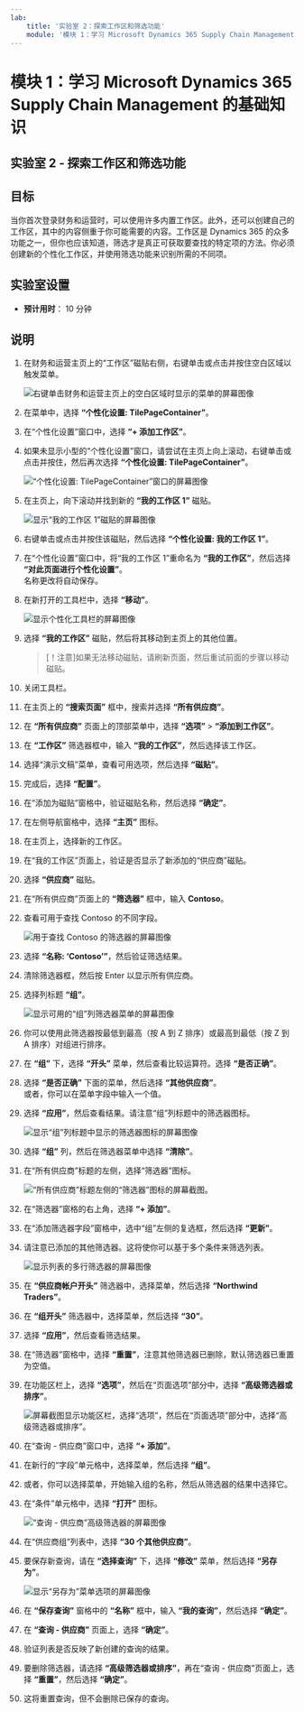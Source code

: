 ```yaml
---
lab:
    title: '实验室 2：探索工作区和筛选功能'
    module: '模块 1：学习 Microsoft Dynamics 365 Supply Chain Management 的基础知识'
---
```


# 模块 1：学习 Microsoft Dynamics 365 Supply Chain Management 的基础知识

## 实验室 2 - 探索工作区和筛选功能

## 目标

当你首次登录财务和运营时，可以使用许多内置工作区。此外，还可以创建自己的工作区，其中的内容侧重于你可能需要的内容。工作区是 Dynamics 365 的众多功能之一，但你也应该知道，筛选才是真正可获取要查找的特定项的方法。你必须创建新的个性化工作区，并使用筛选功能来识别所需的不同项。

## 实验室设置

   - **预计用时**： 10 分钟

## 说明

1. 在财务和运营主页上的“工作区”磁贴右侧，右键单击或点击并按住空白区域以触发菜单。

    ![右键单击财务和运营主页上的空白区域时显示的菜单的屏幕图像](./media/m1-common-home-page-right-click-personalize.png)

1. 在菜单中，选择 **“个性化设置: TilePageContainer”**。

1. 在“个性化设置”窗口中，选择 **“+ 添加工作区”**。

1. 如果未显示小型的“个性化设置”窗口，请尝试在主页上向上滚动，右键单击或点击并按住，然后再次选择 **“个性化设置: TilePageContainer”**。

    ![“个性化设置: TilePageContainer”窗口的屏幕图像](./media/m1-common-home-page-right-click-personalize-window.png)

1. 在主页上，向下滚动并找到新的 **“我的工作区 1”** 磁贴。

    ![显示“我的工作区 1”磁贴的屏幕图像](./media/m1-common-home-page-my-workspace-1.png)

1. 右键单击或点击并按住该磁贴，然后选择 **“个性化设置: 我的工作区 1”**。

1. 在“个性化设置”窗口中，将“我的工作区 1”重命名为 **“我的工作区”**，然后选择 **“对此页面进行个性化设置”**。  
    名称更改将自动保存。

1. 在新打开的工具栏中，选择 **“移动”**。

    ![显示个性化工具栏的屏幕图像](./media/m1-common-personize-this-page-toolbar.png)

1. 选择 **“我的工作区”** 磁贴，然后将其移动到主页上的其他位置。

    >[！注意]如果无法移动磁贴，请刷新页面，然后重试前面的步骤以移动磁贴。

1. 关闭工具栏。

1. 在主页上的 **“搜索页面”** 框中，搜索并选择 **“所有供应商”**。

1. 在 **“所有供应商”** 页面上的顶部菜单中，选择 **“选项”** > **“添加到工作区”**。

1. 在 **“工作区”** 筛选器框中，输入 **“我的工作区”**，然后选择该工作区。

1. 选择“演示文稿”菜单，查看可用选项，然后选择 **“磁贴”**。

1. 完成后，选择 **“配置”**。

1. 在“添加为磁贴”窗格中，验证磁贴名称，然后选择 **“确定”**。

1. 在左侧导航窗格中，选择 **“主页”** 图标。

1. 在主页上，选择新的工作区。

1. 在“我的工作区”页面上，验证是否显示了新添加的“供应商”磁贴。

1. 选择 **“供应商”** 磁贴。

1. 在“所有供应商”页面上的 **“筛选器”** 框中，输入 **Contoso**。

1. 查看可用于查找 Contoso 的不同字段。

    ![用于查找 Contoso 的筛选器的屏幕图像](./media/m1-common-filter-vendor-contoso.png)

1. 选择 **“名称: ‘Contoso’”**，然后验证筛选结果。

1. 清除筛选器框，然后按 Enter 以显示所有供应商。

1. 选择列标题 **“组”**。

    ![显示可用的“组”列筛选器菜单的屏幕图像](./media/m1-common-filter-group-column.png)

1. 你可以使用此筛选器按最低到最高（按 A 到 Z 排序）或最高到最低（按 Z 到 A 排序）对组进行排序。

1. 在 **“组”** 下，选择 **“开头”** 菜单，然后查看比较运算符。选择 **“是否正确”**。

1. 选择 **“是否正确”** 下面的菜单，然后选择 **“其他供应商”**。  
    或者，你可以在菜单字段中输入一个值。

1. 选择 **“应用”**，然后查看结果。请注意“组”列标题中的筛选器图标。

    ![显示“组”列标题中显示的筛选器图标的屏幕图像](./media/m1-common-group-column-filter.png)

1. 选择 **“组”** 列，然后在筛选器菜单中选择 **“清除”**。

1. 在“所有供应商”标题的左侧，选择“筛选器”图标。

    ![“所有供应商”标题左侧的“筛选器”图标的屏幕截图。](./media/m1-common-all-vendors-page-filter.png)

1. 在“筛选器”窗格的右上角，选择 **“+ 添加”**。

1. 在“添加筛选器字段”窗格中，选中“组”左侧的复选框，然后选择 **“更新”**。

1. 请注意已添加的其他筛选器。这将使你可以基于多个条件来筛选列表。

    ![显示列表的多行筛选器的屏幕图像](./media/m1-common-multi-line-filter.png)

1. 在 **“供应商帐户开头”** 筛选器中，选择菜单，然后选择 **“Northwind Traders”**。

1. 在 **“组开头”** 筛选器中，选择菜单，然后选择 **“30”**。

1. 选择 **“应用”**，然后查看筛选结果。

1. 在“筛选器”窗格中，选择 **“重置”**，注意其他筛选器已删除，默认筛选器已重置为空值。

1. 在功能区栏上，选择 **“选项”**，然后在“页面选项”部分中，选择 **“高级筛选器或排序”**。

    ![屏幕截图显示功能区栏，选择“选项”，然后在“页面选项”部分中，选择“高级筛选器或排序”。](./media/m1-common-advanced-filter-sort-ribbon.png)

1. 在“查询 - 供应商”窗口中，选择 **“+ 添加”**。

1. 在新行的“字段”单元格中，选择菜单，然后选择 **“组”**。

1. 或者，你可以选择菜单，开始输入组的名称，然后从筛选器的结果中选择它。

1. 在“条件”单元格中，选择 **“打开”** 图标。

    ![“查询 - 供应商”高级筛选器的屏幕图像](./media/m1-common-inquire-vendor-advanced-filter.png)

1. 在“供应商组”列表中，选择 **“30 个其他供应商”**。

1. 要保存新查询，请在 **“选择查询”** 下，选择 **“修改”** 菜单，然后选择 **“另存为”**。

    ![显示“另存为”菜单选项的屏幕图像](./media/m1-common-inquiry-vendors-advanced-filter-save-as.png)

1. 在 **“保存查询”** 窗格中的 **“名称”** 框中，输入 **“我的查询”**，然后选择 **“确定”**。

1. 在 **“查询 - 供应商”** 页面上，选择 **“确定”**。

1. 验证列表是否反映了新创建的查询的结果。

1. 要删除筛选器，请选择 **“高级筛选器或排序”**，再在“查询 - 供应商”页面上，选择 **“重置”**，然后选择 **“确定”**。

1. 这将重置查询，但不会删除已保存的查询。
